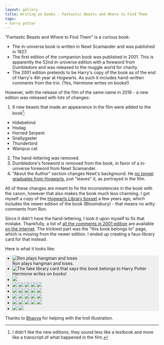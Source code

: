 ```yaml
---
layout: gallery
title: Writing on books - Fantastic Beasts and Where to Find Them
tags:
- harry potter
---
```


"Fantastic Beasts and Where to Find Them" is a curious book:

- The in-universe book is written in Newt Scamander and was published in 1927.
- The first edition of the companion book was published in 2001. This is apparently the 52nd in-universe edition with a foreword from Dumbledore and was released to the muggle world for charity.
- The 2001 edition pretends to be Harry's copy of the book as of the end of Harry's 4th year at Hogwarts. As such it includes hand-written comments from the trio. (Yes, Hermione writes on books!)

However, with the release of the film of the same name in 2016 - a new edition was released with lots of changes:

1. 6 new beasts that made an appearance in the film were added to the book[^1]:
- Hidebehind
- Hodag
- Horned Serpent
- Snallygaster
- Thunderbird
- Wampus cat
2. The hand-lettering was removed.
3. Dumbledore's foreword is removed from the book, in favor of a in-universe foreword from Newt Scamander.
4. "About the Author" section changes Newt's background. He [no longer graduates from Hogwarts][newt], just "leaves" it, as portrayed in the film.

All of these changes are meant to fix the inconsistencies in the book with the canon, however that also makes the book much less charming. I got myself a copy of the [Hogwarts Library boxset][boxset] a few years ago, which includes the newer edition of the book (Bloomsbury) - that means no witty comments from Ron.

Since it didn't have the hand-lettering, I took it upon myself to fix that mistake. Thankfully, a list of [all the comments in 2001 edition](https://harrypotter.fandom.com/wiki/Fantastic_Beasts_and_Where_to_Find_Them_(companion_book)#Comments_in_the_2001_edition) are available [on the internet](https://imgur.com/a/C2a1g). The trickiest part was the "this book belongs to" page, which is missing from the newer edition. I ended up creating a faux-library card for that instead.

Here is what it looks like:

<div class="splide" id="image-slider" style="background-color:#efefef">
  <div class="splide__track">
    <ul class="splide__list">
      <li class="splide__slide"><img title="Ron plays hangman and loses" src="/img/fbawtft/mine/1.jpg"><div>Ron plays hangman and loses.</div></li>
      <li class="splide__slide"><img title="The fake library card that says this book belongs to Harry Potter" src="/img/fbawtft/mine/3.jpg"><div>Hermione writes on books!</div></li>
      <li class="splide__slide"><img src="/img/fbawtft/mine/4.jpg"></li>
      <li class="splide__slide">
        <img src="/img/fbawtft/mine/2.jpg">
        <img src="/img/fbawtft/mine/5.jpg">
        <img src="/img/fbawtft/mine/6.jpg">
        <img src="/img/fbawtft/mine/7.jpg">
        <img src="/img/fbawtft/mine/8.jpg">
      </li>
      <li class="splide__slide">
        <img src="/img/fbawtft/mine/10.jpg">
        <img src="/img/fbawtft/mine/11.jpg">
        <img src="/img/fbawtft/mine/12.jpg">
        <img src="/img/fbawtft/mine/13.jpg">
        <img src="/img/fbawtft/mine/14.jpg">
      </li>
      <li class="splide__slide">
        <img src="/img/fbawtft/mine/16.jpg">
        <img src="/img/fbawtft/mine/17.jpg">
        <img src="/img/fbawtft/mine/18.jpg">
        <img src="/img/fbawtft/mine/19.jpg">
        <img src="/img/fbawtft/mine/20.jpg">
      </li>
      <li class="splide__slide">
        <img src="/img/fbawtft/mine/15.jpg">
        <img src="/img/fbawtft/mine/21.jpg">
        <img src="/img/fbawtft/mine/22.jpg">
        <img src="/img/fbawtft/mine/23.jpg">
        <img src="/img/fbawtft/mine/24.jpg">
      </li>
      <li class="splide__slide">
        <img src="/img/fbawtft/mine/25.jpg">
        <img src="/img/fbawtft/mine/26.jpg">
      </li>
    </ul>
  </div>
</div>

Thanks to [Bhavya][bhavya] for helping with the troll illustration.

[newt]: https://old.reddit.com/r/harrypotter/comments/5z8ozu/new_edition_of_fantastic_beasts_removes_part/
[boxset]: https://amzn.to/39ni3vh
[bhavya]: https://instagram.com/avyadraws/

[^1]: I didn't like the new editions, they sound less like a textbook and more like a transcript of what happened in the film.
